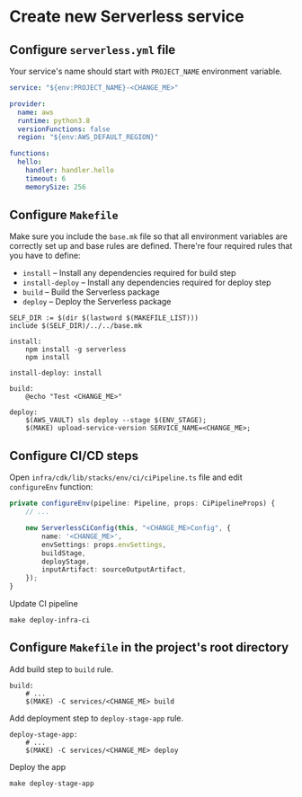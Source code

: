 # Create new Serverless service

## Configure `serverless.yml` file
Your service's name should start with `PROJECT_NAME` environment variable.

```yml
service: "${env:PROJECT_NAME}-<CHANGE_ME>"

provider:
  name: aws
  runtime: python3.8
  versionFunctions: false
  region: "${env:AWS_DEFAULT_REGION}"

functions:
  hello:
    handler: handler.hello
    timeout: 6
    memorySize: 256

```

## Configure `Makefile`
Make sure you include the `base.mk` file so that all environment variables are correctly set up and base rules are defined. There're four required rules that you have to define:
* `install` – Install any dependencies required for build step
* `install-deploy` – Install any dependencies required for deploy step
* `build` – Build the Serverless package
* `deploy` – Deploy the Serverless package

```shell script
SELF_DIR := $(dir $(lastword $(MAKEFILE_LIST)))
include $(SELF_DIR)/../../base.mk

install:
	npm install -g serverless
	npm install

install-deploy: install

build:
	@echo "Test <CHANGE_ME>"

deploy:
	$(AWS_VAULT) sls deploy --stage $(ENV_STAGE);
	$(MAKE) upload-service-version SERVICE_NAME=<CHANGE_ME>;
```

## Configure CI/CD steps

Open `infra/cdk/lib/stacks/env/ci/ciPipeline.ts` file and edit `configureEnv` function:
```ts
private configureEnv(pipeline: Pipeline, props: CiPipelineProps) {
    // ...

    new ServerlessCiConfig(this, "<CHANGE_ME>Config", {
        name: '<CHANGE_ME>',
        envSettings: props.envSettings,
        buildStage,
        deployStage,
        inputArtifact: sourceOutputArtifact,
    });
}
```

Update CI pipeline
```shell script
make deploy-infra-ci
```

## Configure `Makefile` in the project's root directory
Add build step to `build` rule.
```
build:
	# ...
	$(MAKE) -C services/<CHANGE_ME> build
```

Add deployment step to `deploy-stage-app` rule.
```
deploy-stage-app:
	# ...
	$(MAKE) -C services/<CHANGE_ME> deploy
```

Deploy the app
```shell script
make deploy-stage-app
```